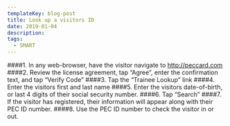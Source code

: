 ```yaml
---
templateKey: blog-post
title: Look up a visitors ID
date: 2019-01-04
description: 
tags:
  - SMART
---
```

####1. In any web-browser, have the visitor navigate to http://peccard.com
####2. Review the license agreement, tap “Agree”, enter the confirmation text, and tap “Verify Code”
####3. Tap the “Trainee Lookup” link
####4. Enter the visitors first and last name
####5. Enter the visitors date-of-birth, or last 4 digits of their social security number.
####6. Tap “Search”
####7. If the visitor has registered, their information will appear along with their PEC ID number.
####8. Use the PEC ID number to check the visitor in or out.